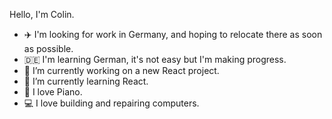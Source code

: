 Hello, I'm Colin. 
- ✈️ I'm looking for work in Germany, and hoping to relocate there as soon as possible. 
- :de: I'm learning German, it's not easy but I'm making progress. 
- 🔭 I’m currently working on a new React project.  
- 🌱 I’m currently learning React. 
- :musical_keyboard: I love Piano. 
- :computer: I love building and repairing computers.

